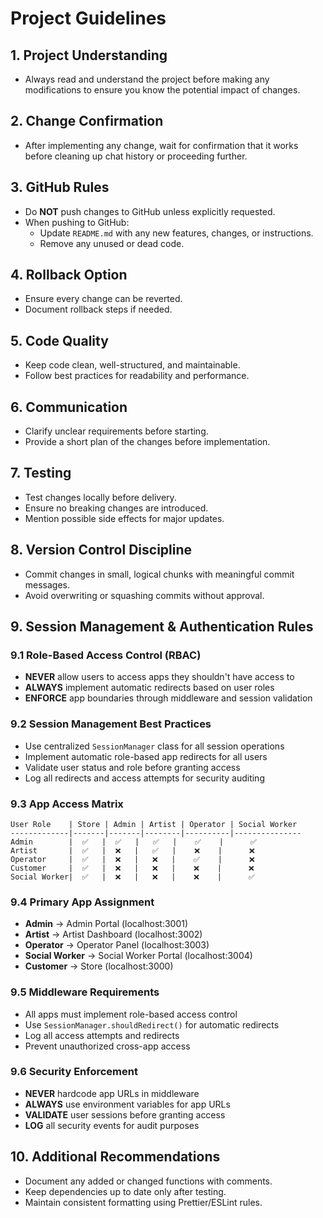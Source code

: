 # Project Guidelines

## 1. Project Understanding

- Always read and understand the project before making any modifications to ensure you know the potential impact of changes.

## 2. Change Confirmation

- After implementing any change, wait for confirmation that it works before cleaning up chat history or proceeding further.

## 3. GitHub Rules

- Do **NOT** push changes to GitHub unless explicitly requested.
- When pushing to GitHub:
  - Update `README.md` with any new features, changes, or instructions.
  - Remove any unused or dead code.

## 4. Rollback Option

- Ensure every change can be reverted.
- Document rollback steps if needed.

## 5. Code Quality

- Keep code clean, well-structured, and maintainable.
- Follow best practices for readability and performance.

## 6. Communication

- Clarify unclear requirements before starting.
- Provide a short plan of the changes before implementation.

## 7. Testing

- Test changes locally before delivery.
- Ensure no breaking changes are introduced.
- Mention possible side effects for major updates.

## 8. Version Control Discipline

- Commit changes in small, logical chunks with meaningful commit messages.
- Avoid overwriting or squashing commits without approval.

## 9. Session Management & Authentication Rules

### 9.1 Role-Based Access Control (RBAC)

- **NEVER** allow users to access apps they shouldn't have access to
- **ALWAYS** implement automatic redirects based on user roles
- **ENFORCE** app boundaries through middleware and session validation

### 9.2 Session Management Best Practices

- Use centralized `SessionManager` class for all session operations
- Implement automatic role-based app redirects for all users
- Validate user status and role before granting access
- Log all redirects and access attempts for security auditing

### 9.3 App Access Matrix

```
User Role    | Store | Admin | Artist | Operator | Social Worker
-------------|-------|-------|--------|----------|---------------
Admin        |  ✅   |  ✅   |   ✅   |    ✅    |      ✅
Artist       |  ✅   |  ❌   |   ✅   |    ❌    |      ❌
Operator     |  ✅   |  ❌   |   ❌   |    ✅    |      ❌
Customer     |  ✅   |  ❌   |   ❌   |    ❌    |      ❌
Social Worker|  ✅   |  ❌   |   ❌   |    ❌    |      ✅
```

### 9.4 Primary App Assignment

- **Admin** → Admin Portal (localhost:3001)
- **Artist** → Artist Dashboard (localhost:3002)
- **Operator** → Operator Panel (localhost:3003)
- **Social Worker** → Social Worker Portal (localhost:3004)
- **Customer** → Store (localhost:3000)

### 9.5 Middleware Requirements

- All apps must implement role-based access control
- Use `SessionManager.shouldRedirect()` for automatic redirects
- Log all access attempts and redirects
- Prevent unauthorized cross-app access

### 9.6 Security Enforcement

- **NEVER** hardcode app URLs in middleware
- **ALWAYS** use environment variables for app URLs
- **VALIDATE** user sessions before granting access
- **LOG** all security events for audit purposes

## 10. Additional Recommendations

- Document any added or changed functions with comments.
- Keep dependencies up to date only after testing.
- Maintain consistent formatting using Prettier/ESLint rules.
